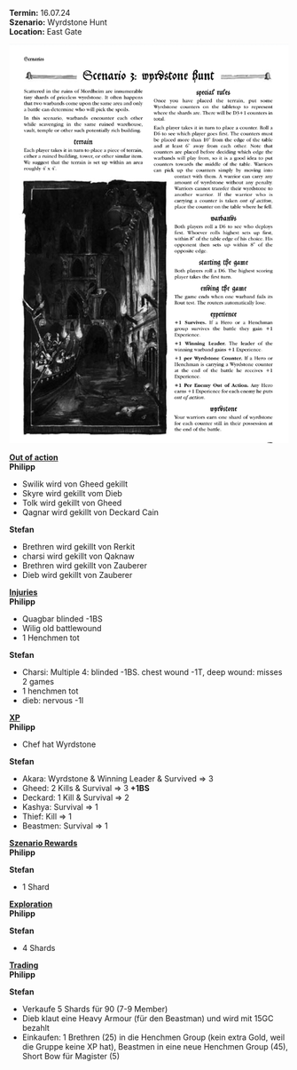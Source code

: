 **Termin:** 16.07.24  
**Szenario:** Wyrdstone Hunt  
**Location:** East Gate  

![](../Pics/Screenshot_20240716_093913_Chrome.jpg)


<ins>**Out of action**</ins>  
**Philipp**  
 - Swilik wird von Gheed gekillt
 - Skyre wird gekillt vom Dieb
 - Tolk wird gekillt von Gheed
 - Qagnar wird gekillt von Deckard Cain

**Stefan**  
 - Brethren wird gekillt von Rerkit
 - charsi wird gekillt von Qaknaw
 - Brethren wird gekillt von Zauberer
 - Dieb wird gekillt von Zauberer

<ins>**Injuries**</ins>  
**Philipp**  
 - Quagbar blinded -1BS
 - Wilig old battlewound
 - 1 Henchmen tot

**Stefan**  
 - Charsi: Multiple 4: blinded -1BS. chest wound -1T, deep wound: misses 2 games
 - 1 henchmen tot
 - dieb: nervous  -1I

<ins>**XP**</ins>  
**Philipp**  
 - Chef hat Wyrdstone
   
**Stefan**  
 - Akara: Wyrdstone & Winning Leader & Survived => 3
 - Gheed: 2 Kills & Survival => 3 **+1BS**
 - Deckard: 1 Kill & Survival => 2
 - Kashya: Survival => 1
 - Thief: Kill => 1
 - Beastmen: Survival => 1

<ins>**Szenario Rewards**</ins>  
**Philipp**  

**Stefan**  
 - 1 Shard

<ins>**Exploration**</ins>  
**Philipp**  

**Stefan**  
 - 4 Shards

<ins>**Trading**</ins>  
**Philipp**  

**Stefan**  
 - Verkaufe 5 Shards für 90 (7-9 Member)
 - Dieb klaut eine Heavy Armour (für den Beastman) und wird mit 15GC bezahlt
 - Einkaufen: 1 Brethren (25) in die Henchmen Group (kein extra Gold, weil die Gruppe keine XP hat), Beastmen in eine neue Henchmen Group (45), Short Bow für Magister (5)
